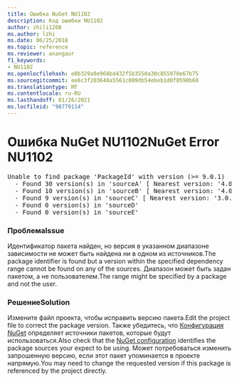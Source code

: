 ```yaml
---
title: Ошибка NuGet NU1102
description: Код ошибки NU1102
author: zhili1208
ms.author: lzhi
ms.date: 06/25/2018
ms.topic: reference
ms.reviewer: anangaur
f1_keywords:
- NU1102
ms.openlocfilehash: e8b329a9e968bd432f5b3550a30c855970e67b75
ms.sourcegitcommit: ee6c3f203648a5561c809db54ebeb1d0f0598b68
ms.translationtype: MT
ms.contentlocale: ru-RU
ms.lasthandoff: 01/26/2021
ms.locfileid: "98779114"
---
```

# <a name="nuget-error-nu1102"></a><span data-ttu-id="5b923-103">Ошибка NuGet NU1102</span><span class="sxs-lookup"><span data-stu-id="5b923-103">NuGet Error NU1102</span></span>

<pre>Unable to find package 'PackageId' with version (>= 9.0.1)<br/>  - Found 30 version(s) in 'sourceA' [ Nearest version: '4.0.0' ]<br/>  - Found 10 version(s) in 'sourceB' [ Nearest version: '4.0.0-rc-2129' ]<br/>  - Found 9 version(s) in 'sourceC' [ Nearest version: '3.0.0-beta-00032' ]<br/>  - Found 0 version(s) in 'sourceD'<br/>  - Found 0 version(s) in 'sourceE'</pre>

### <a name="issue"></a><span data-ttu-id="5b923-104">Проблема</span><span class="sxs-lookup"><span data-stu-id="5b923-104">Issue</span></span>
<span data-ttu-id="5b923-105">Идентификатор пакета найден, но версия в указанном диапазоне зависимости не может быть найдена ни в одном из источников.</span><span class="sxs-lookup"><span data-stu-id="5b923-105">The package identifier is found but a version within the specified dependency range cannot be found on any of the sources.</span></span> <span data-ttu-id="5b923-106">Диапазон может быть задан пакетом, а не пользователем.</span><span class="sxs-lookup"><span data-stu-id="5b923-106">The range might be specified by a package and not the user.</span></span>

### <a name="solution"></a><span data-ttu-id="5b923-107">Решение</span><span class="sxs-lookup"><span data-stu-id="5b923-107">Solution</span></span>
<span data-ttu-id="5b923-108">Измените файл проекта, чтобы исправить версию пакета.</span><span class="sxs-lookup"><span data-stu-id="5b923-108">Edit the project file to correct the package version.</span></span> <span data-ttu-id="5b923-109">Также убедитесь, что [Конфигурация NuGet](../../consume-packages/Configuring-NuGet-Behavior.md) определяет источники пакетов, которые будут использоваться.</span><span class="sxs-lookup"><span data-stu-id="5b923-109">Also check that the [NuGet configuration](../../consume-packages/Configuring-NuGet-Behavior.md) identifies the package sources your expect to be using.</span></span> <span data-ttu-id="5b923-110">Может потребоваться изменить запрошенную версию, если этот пакет упоминается в проекте напрямую.</span><span class="sxs-lookup"><span data-stu-id="5b923-110">You may need to change the requested version if this package is referenced by the project directly.</span></span>
